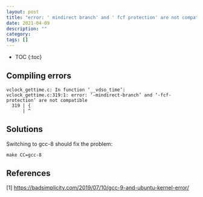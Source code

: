 ```yaml
---
layout: post
title: "error: ' mindirect branch' and ' fcf protection' are not compatible"
date: 2021-04-09
description: ""
category: 
tags: []
---
```

* TOC
{:toc}

## Compiling errors

```
vclock_gettime.c: In function ‘__vdso_time’:
vclock_gettime.c:319:1: error: ‘-mindirect-branch’ and ‘-fcf-protection’ are not compatible
  319 | {
      | ^
```

## Solutions

Switching to gcc-8 should fix the problem:

```
make CC=gcc-8
```

## References

[1] <https://badsimplicity.com/2019/07/10/gcc-9-and-ubuntu-kernel-error/> 
